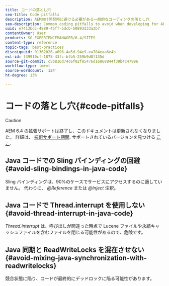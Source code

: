 ```yaml
---
title: コードの落とし穴
seo-title: Code pitfalls
description: AEM向け開発時に避ける必要がある一般的なコーディングの落とし穴
seo-description: Common coding pitfalls to avoid when developing for AEM
uuid: e7413bdc-4889-45ff-bdcb-b0893d33a3b7
contentOwner: User
products: SG_EXPERIENCEMANAGER/6.4/SITES
content-type: reference
topic-tags: best-practices
discoiquuid: 01362026-a696-4a5d-94e9-ea784eaa6e4b
exl-id: f39910cf-1875-43fc-bfb5-259b9d8f135d
source-git-commit: c5b816d74c6f02f85476d16868844f39b4c47996
workflow-type: tm+mt
source-wordcount: '124'
ht-degree: 13%

---
```


# コードの落とし穴{#code-pitfalls}

>[!CAUTION]
>
>AEM 6.4 の拡張サポートは終了し、このドキュメントは更新されなくなりました。 詳細は、 [技術サポート期間](https://helpx.adobe.com/jp/support/programs/eol-matrix.html). サポートされているバージョンを見つける [ここ](https://experienceleague.adobe.com/docs/?lang=ja).

## Java コードでの Sling バインディングの回避 {#avoid-sling-bindings-in-java-code}

Sling バインディングは、90%のケースでサービスにアクセスするのに適していません。 代わりに、 *@Reference* または *@Inject* 注釈。

## Java コードで Thread.interrupt を使用しない {#avoid-thread-interrupt-in-java-code}

*Thread.interrupt* は、呼び出しが間違った時点で Lucene ファイルや永続キャッシュファイルを含むファイルを閉じる可能性があるので、危険です。

## Java 同期と ReadWriteLocks を混在させない {#avoid-mixing-java-synchronization-with-readwritelocks}

競合状態に陥り、コードが最終的にデッドロックに陥る可能性があります。
